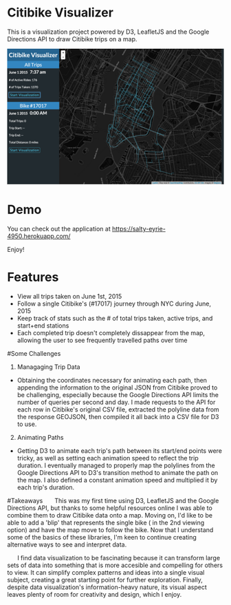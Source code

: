 # Citibike Visualizer

This is a visualization project powered by D3, LeafletJS and the Google Directions API to draw Citibike trips on a map. 

![screenshot](https://github.com/kaitohara/citibike-visualizer/blob/master/Screenshot.png)

# Demo
You can check out the application at https://salty-eyrie-4950.herokuapp.com/

Enjoy!

# Features
* View all trips taken on June 1st, 2015
* Follow a single Citibike's (#17017) journey through NYC during June, 2015
* Keep track of stats such as the # of total trips taken, active trips, and start+end stations
* Each completed trip doesn't completely dissappear from the map, allowing the user to see frequently travelled paths over time

#Some Challenges
1. Managaging Trip Data
  * Obtaining the coordinates necessary for animating each path, then appending the information to the original JSON from Citibike proved to be challenging, especially because the Google Directions API limits the number of queries per second and day. I made requests to the API for each row in Citibike's original CSV file, extracted the polyline data from the response GEOJSON, then compiled it all back into a CSV file for D3 to use.
2. Animating Paths
  * Getting D3 to animate each trip's path between its start/end points were tricky, as well as setting each animation speed to reflect the trip duration. I eventually managed to properly map the polylines from the Google Directions API to D3's transition method to animate the path on the map. I also defined a constant animation speed and multiplied it by each trip's duration.
  
#Takeaways
&nbsp;&nbsp;&nbsp;&nbsp;&nbsp; This was my first time using D3, LeafletJS and the Google Directions API, but thanks to some helpful resources online I was able to combine them to draw Citibike data onto a map. Moving on, I'd like to be able to add a 'blip' that represents the single bike
( in the 2nd viewing option) and have the map move to follow the bike. Now that I understand some of the basics of these libraries, I'm keen to continue creating alternative ways to see and interpret data.

&nbsp;&nbsp;&nbsp;&nbsp;&nbsp; I find data visualization to be fascinating because it can transform large sets of data into something that is more accesible and compelling for others to view. It can simplify complex patterns and ideas into a single visual subject, creating a great starting point for further exploration. Finally, despite data visualization's information-heavy nature, its visual aspect leaves plenty of room for creativity and design, which I enjoy.

